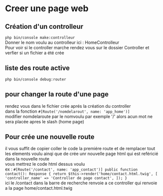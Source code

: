 # Creer une page web 
## Création d'un controlleur 
`php bin/console make:controlleur`\
Donner le nom voulu au controlleur ici : HomeControlleur\
Pour voir si le controller marche rendez vous sur le dossier Controller et verfier si un fichier a été crée

## liste des route active 
`php bin/console debug:router`

## pour changer la route d'une page 
rendez vous dans le fichier crée aprés la création du controller\
dans la fonction `#[Route('/nomdelarout', name: 'app_home')]`\
modifier nomdelaroute par le nomvoulu par exemple '/' alors acun mot ne sera placée apres le slash (home page)

## Pour crée une nouvelle route 
il vous suffit de copier coller le code la premiére route et de remplacer tout les elements voulu ainqi que de crée unr nouvelle page html qui est reféricié dans la nouvelle route\
vous mettrez le code html dessus voulu \
ex : `#[Route('/contact', name: 'app_contact')]
    public function contact(): Response
    {
        return $this->render('home/contact.html.twig', [
            'controller_name' => 'Controller de page contact',
        ]);
    }`\
ici le /contact dans la barre de recherche renvoie a ce controller qui renvoie a la page home/contact.html.twig






